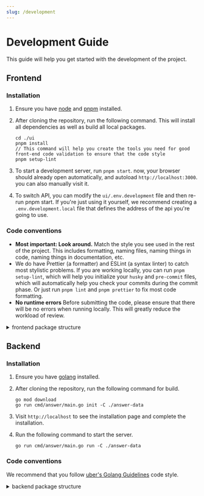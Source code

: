 ```yaml
---
slug: /development
---
```

# Development Guide

This guide will help you get started with the development of the project.

## Frontend

### Installation


1. Ensure you have [node](https://nodejs.org/en) and [pnpm](https://pnpm.io/installation) installed.
2. After cloning the repository, run the following command. This will install all dependencies as well as build all local packages.

    ```shell
    cd ./ui
    pnpm install
    // This command will help you create the tools you need for good front-end code validation to ensure that the code style
    pnpm setup-lint
    ```

3. To start a development server, run `pnpm start`. now, your browser should already open automatically, and autoload `http://localhost:3000`. you can also manually visit it.
4. To switch API, you can modify the `ui/.env.development` file and then re-run pnpm start. If you're just using it yourself, we recommend creating a `.env.development.local` file that defines the address of the api you're going to use.

### Code conventions

- **Most important: Look around.** Match the style you see used in the rest of the project. This includes formatting, naming files, naming things in code, naming things in documentation, etc.
- We do have Prettier (a formatter) and ESLint (a syntax linter) to catch most stylistic problems. If you are working locally, you can run `pnpm setup-lint`, which will help you initialize your `husky` and `pre-commit` files, which will automatically help you check your commits during the commit phase. Or just run `pnpm lint` and `pnpm prettier` to fix most code formatting.
- **No runtime errors** Before submitting the code, please ensure that there will be no errors when running locally. This will greatly reduce the workload of review.

<details>
  <summary>frontend package structure</summary>
  <div>
    ```
.
├── cmd
├── configs
├── ...
└── ui (front-end project starts here)
      ├── build (built results directory, usually without concern)
      ├── public (html template for public)
      ├── scripts (some scripting tools on front-end project)
      ├── src (almost all front-end resources are here)
            ├── assets (static resources)
            ├── common (project information/data defined here)
            ├── components (all components of the project)
            ├── hooks (all hooks of the project)
            ├── i18n (Initialize the front-end i18n)
            ├── pages (all pages of the project)
            ├── router (Project routing definition)
            ├── services (all data api of the project)
            ├── stores (all data stores of the project)
            ├── utils (all utils of the project)
            ├── plugins (UI Plugin Development & Debugging Directory)
```
  </div>
</details>

## Backend

### Installation

1. Ensure you have [golang](https://go.dev/doc/install) installed.
2. After cloning the repository, run the following command for build.

    ```shell
    go mod download
    go run cmd/answer/main.go init -C ./answer-data
    ```

3. Visit `http://localhost` to see the installation page and complete the installation.

4. Run the following command to start the server.

    ```shell
    go run cmd/answer/main.go run -C ./answer-data
    ```

### Code conventions

We recommend that you follow [uber's Golang Guidelines](https://github.com/uber-go/guide) code style.

<details>
  <summary>backend package structure</summary>
  <div>
    ```
.
├── cmd (main binary)
├── configs (default configuration)
├── docs (swagger documentation)
├── i18n (International translation)
├── internal
      ├── base (Basic component without service attributes)
            ├── conf (Configuration)
            ├── constant (constant)
            ├── data (database/cache)
            ├── handler (request/response handler)
            ├── middleware (http middleware)
            ├── pager (Pagination)
            ├── reason (error reason key use to translator)
            ├── server (http server)
            ├── translator (translator for translate international)
            └── validator (validator for validate request)
      ├── cli (binary commands)
      ├── controller (request handler controller for user)
      ├── controller_backyard (request handler controller for admin)
      ├── entity (all entity about database table)
      ├── install (installation related)
      ├── migrations (upgrade related)
      ├── repo (database/cache operations)
      ├── router (http router)
      ├── schema (request/response schema)
      └── service (business logic)
├── pkg (tools or third party)
└── ui (frontend)
```
  </div>
</details>
